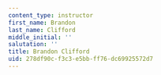 ```yaml
---
content_type: instructor
first_name: Brandon
last_name: Clifford
middle_initial: ''
salutation: ''
title: Brandon Clifford
uid: 278df90c-f3c3-e5bb-ff76-dc69925572d7
---
```

